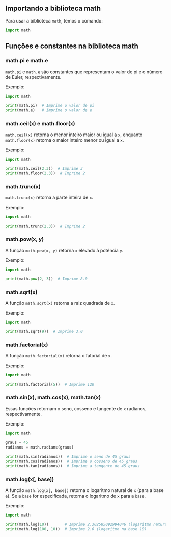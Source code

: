 ## Importando a biblioteca math

Para usar a biblioteca `math`, temos o comando:

```python
import math
```

## Funções e constantes na biblioteca math

### math.pi e math.e

`math.pi` e `math.e` são constantes que representam o valor de pi e o número de Euler, respectivamente.

Exemplo:

```python
import math

print(math.pi)  # Imprime o valor de pi
print(math.e)   # Imprime o valor de e
```

### math.ceil(x) e math.floor(x)

`math.ceil(x)` retorna o menor inteiro maior ou igual a `x`, enquanto `math.floor(x)` retorna o maior inteiro menor ou igual a `x`.

Exemplo:

```python
import math

print(math.ceil(2.3))  # Imprime 3
print(math.floor(2.3))  # Imprime 2
```

### math.trunc(x)

`math.trunc(x)` retorna a parte inteira de `x`.

Exemplo:

```python
import math

print(math.trunc(2.3))  # Imprime 2
```

### math.pow(x, y)

A função `math.pow(x, y)` retorna `x` elevado à potência `y`.

Exemplo:

```python
import math

print(math.pow(2, 3))  # Imprime 8.0
```

### math.sqrt(x)

A função `math.sqrt(x)` retorna a raiz quadrada de `x`.

Exemplo:

```python
import math

print(math.sqrt(9))  # Imprime 3.0
```

### math.factorial(x)

A função `math.factorial(x)` retorna o fatorial de `x`.

Exemplo:

```python
import math

print(math.factorial(5))  # Imprime 120
```

### math.sin(x), math.cos(x), math.tan(x)

Essas funções retornam o seno, cosseno e tangente de `x` radianos, respectivamente.

Exemplo:

```python
import math

graus = 45
radianos = math.radians(graus)

print(math.sin(radianos))  # Imprime o seno de 45 graus
print(math.cos(radianos))  # Imprime o cosseno de 45 graus
print(math.tan(radianos))  # Imprime a tangente de 45 graus
```

### math.log(x[, base])

A função `math.log(x[, base])` retorna o logaritmo natural de `x` (para a base `e`). Se a `base` for especificada, retorna o logaritmo de `x` para a `base`.

Exemplo:

```python
import math

print(math.log(10))       # Imprime 2.302585092994046 (logaritmo natural)
print(math.log(100, 10))  # Imprime 2.0 (logaritmo na base 10)
```

